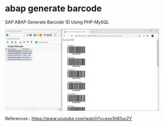 # abap generate barcode
 SAP ABAP Generate Barcode 1D Using PHP-MySQL
 
![alt text](https://github.com/jenizar/abap-generate-barcode/blob/master/Screenshot.PNG)

References :
https://www.youtube.com/watch?v=ess3h81uvZY
